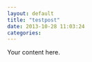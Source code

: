 ```yaml
---
layout: default
title: "testpost"
date: 2013-10-28 11:03:24
categories: 
---
```


Your content here.
